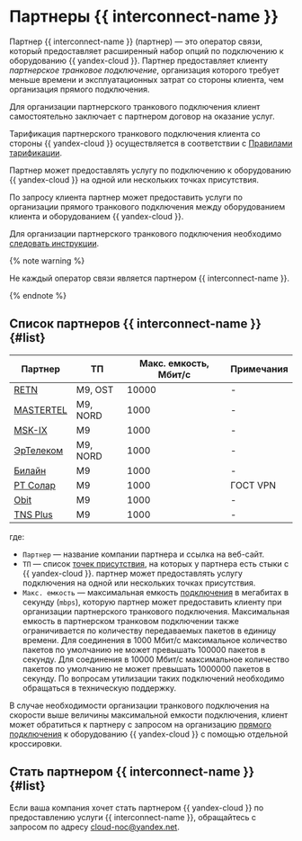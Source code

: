 # Партнеры {{ interconnect-name }}

Партнер {{ interconnect-name }} (партнер) — это оператор связи, который предоставляет расширенный набор опций по подключению к оборудованию {{ yandex-cloud }}. Партнер предоставляет клиенту _партнерское транковое подключение_, организация которого требует меньше времени и эксплуатационных затрат со стороны клиента, чем организация прямого подключения.

Для организации партнерского транкового подключения клиент самостоятельно заключает с партнером договор на оказание услуг.

Тарификация партнерского транкового подключения клиента со стороны {{ yandex-cloud }} осуществляется в соответствии с [Правилами тарификации](../pricing.md).

Партнер может предоставлять услугу по подключению к оборудованию {{ yandex-cloud }} на одной или нескольких точках присутствия.

По запросу клиента партнер может предоставить услуги по организации прямого транкового подключения между оборудованием клиента и оборудованием {{ yandex-cloud }}.

Для организации партнерского транкового подключения необходимо [следовать инструкции](../tutorials/partner-trunk-priv-add.md).

{% note warning %}

Не каждый оператор связи является партнером {{ interconnect-name }}.

{% endnote %}

## Список партнеров {{ interconnect-name }} {#list}

Партнер | ТП | Макс. емкость, Мбит/с | Примечания
--- | --- | --- | ---
[RETN](https://retn.net/) | M9, OST | 10000 | - |
[MASTERTEL](https://mastertel.ru/yacloud/) |  M9, NORD | 1000 | - |
[MSK-IX](https://www.msk-ix.ru/) | M9 | 1000 | - |
[ЭрТелеком](https://ertelecom.ru/) | M9, NORD | 1000 | - |
[Билайн](https://beeline.ru) | M9 | 1000 | - |
[РТ Солар](https://rt-solar.ru) | M9 | 1000 | ГОСТ VPN |
[Obit](https://www.obit.ru/company/channels/) | M9 | 1000 | - |
[TNS Plus](https://tnsplus.kz/) | M9 | 1000 | - |

где:

* `Партнер` — название компании партнера и ссылка на веб-сайт.
* `ТП` — список [точек присутствия](./pops.md), на которых у партнера есть стыки с {{ yandex-cloud }}. партнер может предоставлять услугу подключения на одной или нескольких точках присутствия.
* `Макс. емкость` — максимальная емкость [подключения](../pricing.md) в мегабитах в секунду (`mbps`), которую партнер может предоставить клиенту при организации партнерского транкового подключения. Максимальная емкость в партнерском транковом подключении также ограничивается по количеству передаваемых пакетов в единицу времени. Для соединения в 1000 Мбит/с максимальное количество пакетов по умолчанию не может превышать 100000 пакетов в секунду. Для соединения в 10000 Мбит/c максимальное количество пакетов по умолчанию не может превышать 1000000 пакетов в секунду. По вопросам утилизации таких подключений необходимо обращаться в техническую поддержку.   

В случае необходимости организации транкового подключения на скорости выше величины максимальной емкости подключения, клиент может обратиться к партнеру с запросом на организацию [прямого подключения](./trunk.md#sp-link) к оборудованию {{ yandex-cloud }} с помощью отдельной кроссировки.



## Стать партнером {{ interconnect-name }} {#list}

Если ваша компания хочет стать партнером {{ yandex-cloud }} по предоставлению услуги {{ interconnect-name }}, обращайтесь с запросом по адресу <cloud-noc@yandex.net>.
